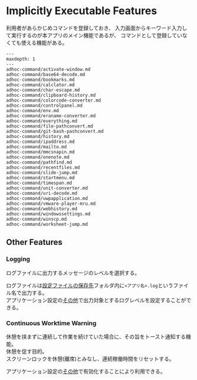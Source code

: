 # Implicitly Executable Features

利用者があらかじめコマンドを登録しておき、
入力画面からキーワード入力して実行するのが本アプリのメイン機能であるが、
コマンドとして登録していなくても使える機能がある。

```{toctree}
---
maxdepth: 1
---
adhoc-command/activate-window.md
adhoc-command/base64-decode.md
adhoc-command/bookmarks.md
adhoc-command/calclator.md
adhoc-command/char-escape.md
adhoc-command/clipboard-history.md
adhoc-command/colorcode-converter.md
adhoc-command/controlpanel.md
adhoc-command/env.md
adhoc-command/eraname-converter.md
adhoc-command/everything.md
adhoc-command/file-pathconvert.md
adhoc-command/git-bash-pashconvert.md
adhoc-command/history.md
adhoc-command/ipaddress.md
adhoc-command/mailto.md
adhoc-command/mmcsnapin.md
adhoc-command/onenote.md
adhoc-command/pathfind.md
adhoc-command/recentfiles.md
adhoc-command/slide-jump.md
adhoc-command/startmenu.md
adhoc-command/timespan.md
adhoc-command/unit-converter.md
adhoc-command/uri-decode.md
adhoc-command/uwpapplication.md
adhoc-command/vmware-player-mru.md
adhoc-command/webhistory.md
adhoc-command/windowssettings.md
adhoc-command/winscp.md
adhoc-command/worksheet-jump.md
```

## Other Features

### Logging

ログファイルに出力するメッセージのレベルを選択する。

ログファイルは[設定ファイルの保存先](#設定ファイルの保存先)フォルダ内に`<アプリ名>.log`というファイル名で出力する。  
アプリケーション設定の[その他](#その他)で出力対象とするログレベルを設定することができる。

### Continuous Worktime Warning

休憩を挟まずに連続して作業を続けていた場合に、その旨をトースト通知する機能。  
休憩を促す目的。  
スクリーンロックを休憩(離席)とみなし、連続稼働時間をリセットする。

アプリケーション設定の[その他](#その他)で有効化することにより利用できる。  

